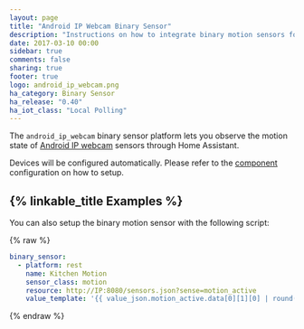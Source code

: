 ```yaml
---
layout: page
title: "Android IP Webcam Binary Sensor"
description: "Instructions on how to integrate binary motion sensors for Android IP webcam within Home Assistant."
date: 2017-03-10 00:00
sidebar: true
comments: false
sharing: true
footer: true
logo: android_ip_webcam.png
ha_category: Binary Sensor
ha_release: "0.40"
ha_iot_class: "Local Polling"
---
```



The `android_ip_webcam` binary sensor platform lets you observe the motion state of [Android IP webcam](https://play.google.com/store/apps/details?id=com.pas.webcam) sensors through Home Assistant.

Devices will be configured automatically. Please refer to the [component](/components/android_ip_webcam/) configuration on how to setup.

## {% linkable_title Examples %}

You can also setup the binary motion sensor with the following script:

{% raw %}
```yaml
binary_sensor:
  - platform: rest
    name: Kitchen Motion
    sensor_class: motion
    resource: http://IP:8080/sensors.json?sense=motion_active
    value_template: '{{ value_json.motion_active.data[0][1][0] | round(0) }}'
```
{% endraw %}
